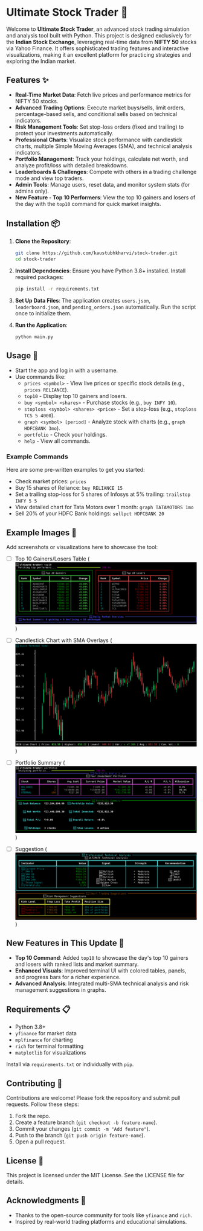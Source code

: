 # Ultimate Stock Trader 🚀

Welcome to **Ultimate Stock Trader**, an advanced stock trading simulation and analysis tool built with Python. This project is designed exclusively for the **Indian Stock Exchange**, leveraging real-time data from **NIFTY 50** stocks via Yahoo Finance. It offers sophisticated trading features and interactive visualizations, making it an excellent platform for practicing strategies and exploring the Indian market.

## Features ✨

- **Real-Time Market Data**: Fetch live prices and performance metrics for NIFTY 50 stocks.
- **Advanced Trading Options**: Execute market buys/sells, limit orders, percentage-based sells, and conditional sells based on technical indicators.
- **Risk Management Tools**: Set stop-loss orders (fixed and trailing) to protect your investments automatically.
- **Professional Charts**: Visualize stock performance with candlestick charts, multiple Simple Moving Averages (SMA), and technical analysis indicators.
- **Portfolio Management**: Track your holdings, calculate net worth, and analyze profit/loss with detailed breakdowns.
- **Leaderboards & Challenges**: Compete with others in a trading challenge mode and view top traders.
- **Admin Tools**: Manage users, reset data, and monitor system stats (for admins only).
- **New Feature - Top 10 Performers**: View the top 10 gainers and losers of the day with the `top10` command for quick market insights.

## Installation 📦

1. **Clone the Repository**:

   ```bash
   git clone https://github.com/kaustubhkharvi/stock-trader.git
   cd stock-trader
   ```

2. **Install Dependencies**: Ensure you have Python 3.8+ installed. Install required packages:

   ```bash
   pip install -r requirements.txt
   ```

3. **Set Up Data Files**: The application creates `users.json`, `leaderboard.json`, and `pending_orders.json` automatically. Run the script once to initialize them.

4. **Run the Application**:

   ```bash
   python main.py
   ```

## Usage 🚀

- Start the app and log in with a username.
- Use commands like:
  - `prices <symbol>` - View live prices or specific stock details (e.g., `prices RELIANCE`).
  - `top10` - Display top 10 gainers and losers.
  - `buy <symbol> <shares>` - Purchase stocks (e.g., `buy INFY 10`).
  - `stoploss <symbol> <shares> <price>` - Set a stop-loss (e.g., `stoploss TCS 5 4000`).
  - `graph <symbol> [period]` - Analyze stock with charts (e.g., `graph HDFCBANK 3mo`).
  - `portfolio` - Check your holdings.
  - `help` - View all commands.

### Example Commands

Here are some pre-written examples to get you started:

- Check market prices: `prices`
- Buy 15 shares of Reliance: `buy RELIANCE 15`
- Set a trailing stop-loss for 5 shares of Infosys at 5% trailing: `trailstop INFY 5 5`
- View detailed chart for Tata Motors over 1 month: `graph TATAMOTORS 1mo`
- Sell 20% of your HDFC Bank holdings: `sellpct HDFCBANK 20`

## Example Images 📸

Add screenshots or visualizations here to showcase the tool:

- [ ] Top 10 Gainers/Losers Table
      (![Top 10 Gainers](images/T10.png))


- [ ] Candlestick Chart with SMA Overlays
      (![Top 10 Gainers](images/CC.png))

      
- [ ] Portfolio Summary
      (![Top 10 Gainers](images/PS.png))


- [ ] Suggestion
      (![Top 10 Gainers](images/TIP.png))


## New Features in This Update 🌟

- **Top 10 Command**: Added `top10` to showcase the day's top 10 gainers and losers with ranked lists and market summary.
- **Enhanced Visuals**: Improved terminal UI with colored tables, panels, and progress bars for a richer experience.
- **Advanced Analysis**: Integrated multi-SMA technical analysis and risk management suggestions in graphs.

## Requirements 📋

- Python 3.8+
- `yfinance` for market data
- `mplfinance` for charting
- `rich` for terminal formatting
- `matplotlib` for visualizations

Install via `requirements.txt` or individually with `pip`.

## Contributing 🤝

Contributions are welcome! Please fork the repository and submit pull requests. Follow these steps:

1. Fork the repo.
2. Create a feature branch (`git checkout -b feature-name`).
3. Commit your changes (`git commit -m "Add feature"`).
4. Push to the branch (`git push origin feature-name`).
5. Open a pull request.

## License 📜

This project is licensed under the MIT License. See the LICENSE file for details.

## Acknowledgments 🙏

- Thanks to the open-source community for tools like `yfinance` and `rich`.
- Inspired by real-world trading platforms and educational simulations.
